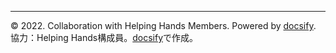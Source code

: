 ---

&copy; 2022. Collaboration with Helping Hands Members. Powered by [docsify](https://docsify.js.org/). 協力：Helping Hands構成員。[docsify](https://docsify.js.org/)で作成。